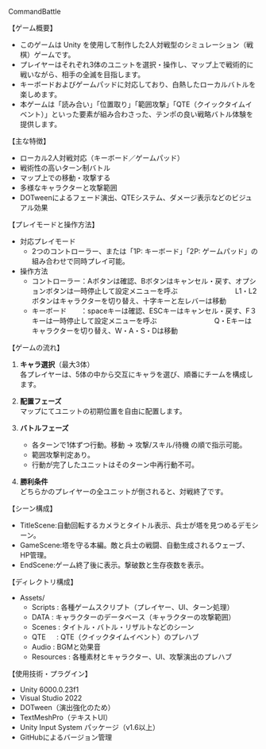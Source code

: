 CommandBattle

【ゲーム概要】
- このゲームは Unity を使用して制作した2人対戦型のシミュレーション（戦棋）ゲームです。
- プレイヤーはそれぞれ3体のユニットを選択・操作し、マップ上で戦術的に戦いながら、相手の全滅を目指します。
- キーボードおよびゲームパッドに対応しており、白熱したローカルバトルを楽しめます。
- 本ゲームは「読み合い」「位置取り」「範囲攻撃」「QTE（クイックタイムイベント）」といった要素が組み合わさった、テンポの良い戦略バトル体験を提供します。

【主な特徴】
- ローカル2人対戦対応（キーボード／ゲームパッド）
- 戦術性の高いターン制バトル
- マップ上での移動・攻撃する
- 多様なキャラクターと攻撃範囲
- DOTweenによるフェード演出、QTEシステム、ダメージ表示などのビジュアル効果

【プレイモードと操作方法】
- 対応プレイモード
  - 2つのコントローラー、または「1P: キーボード」「2P: ゲームパッド」の組み合わせで同時プレイ可能。
- 操作方法
  - コントローラー：Aボタンは確認、Bボタンはキャンセル・戻す、オプションボタンは一時停止して設定メニューを呼ぶ
    　　　　　　　　L1・L2ボタンはキャラクターを切り替え、十字キーと左レバーは移動
  - キーボード　　：spaceキーは確認、ESCキーはキャンセル・戻す、F３キーは一時停止して設定メニューを呼ぶ
    　　　　　　　　Q・Eキーはキャラクターを切り替え、W・A・S・Dは移動

【ゲームの流れ】
1. **キャラ選択**（最大3体）  
   各プレイヤーは、5体の中から交互にキャラを選び、順番にチームを構成します。

2. **配置フェーズ**  
   マップにてユニットの初期位置を自由に配置します。

3. **バトルフェーズ**  
   - 各ターンで1体ずつ行動。移動 → 攻撃/スキル/待機 の順で指示可能。  
   - 範囲攻撃判定あり。
   - 行動が完了したユニットはそのターン中再行動不可。

4. **勝利条件**  
   どちらかのプレイヤーの全ユニットが倒されると、対戦終了です。

【シーン構成】
- TitleScene:自動回転するカメラとタイトル表示、兵士が塔を見つめるデモシーン。
- GameScene:塔を守る本編。敵と兵士の戦闘、自動生成されるウェーブ、HP管理。
- EndScene:ゲーム終了後に表示。撃破数と生存夜数を表示。

【ディレクトリ構成】
- Assets/
  - Scripts          : 各種ゲームスクリプト（プレイヤー、UI、ターン処理）
  - DATA             : キャラクターのデータベース（キャラクターの攻撃範囲）
  - Scenes           : タイトル・バトル・リザルトなどのシーン
  - QTE     　       : QTE（クイックタイムイベント）のプレハブ
  - Audio            : BGMと効果音
  - Resources        : 各種素材とキャラクター、UI、攻撃演出のプレハブ

【使用技術・プラグイン】
- Unity 6000.0.23f1
- Visual Studio 2022
- DOTween（演出強化のため）
- TextMeshPro（テキストUI）
- Unity Input System パッケージ（v1.6以上）
- GitHubによるバージョン管理
